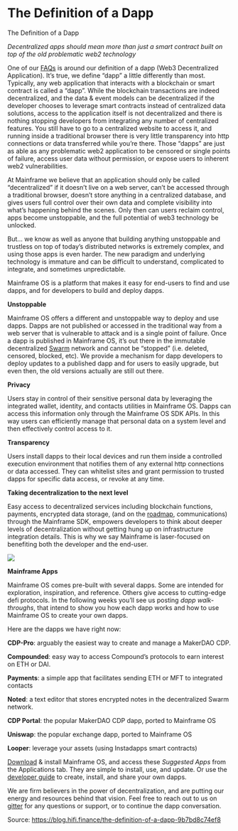 
# The Definition of a Dapp

The Definition of a Dapp

*Decentralized apps should mean more than just a smart contract built on top of the old problematic web2 technology*

One of our [FAQs](https://docs.mainframeos.com/docs/faq) is around our definition of a dapp (Web3 Decentralized Application). It’s true, we define “dapp” a little differently than most. Typically, any web application that interacts with a blockchain or smart contract is called a “dapp”. While the blockchain transactions are indeed decentralized, and the data & event models can be decentralized if the developer chooses to leverage smart contracts instead of centralized data solutions, access to the application itself is not decentralized and there is nothing stopping developers from integrating any number of centralized features. You still have to go to a centralized website to access it, and running inside a traditional browser there is very little transparency into http connections or data transferred while you’re there. Those “dapps” are just as able as any problematic web2 application to be censored or single points of failure, access user data without permission, or expose users to inherent web2 vulnerabilities.

At Mainframe we believe that an application should only be called “decentralized” if it doesn’t live on a web server, can’t be accessed through a traditional browser, doesn’t store anything in a centralized database, and gives users full control over their own data and complete visibility into what’s happening behind the scenes. Only then can users reclaim control, apps become unstoppable, and the full potential of web3 technology be unlocked.

But… we know as well as anyone that building anything unstoppable and trustless on top of today’s distributed networks is extremely complex, and using those apps is even harder. The new paradigm and underlying technology is immature and can be difficult to understand, complicated to integrate, and sometimes unpredictable.

Mainframe OS is a platform that makes it easy for end-users to find and use dapps, and for developers to build and deploy dapps.

**Unstoppable**

Mainframe OS offers a different and unstoppable way to deploy and use dapps. Dapps are not published or accessed in the traditional way from a web server that is vulnerable to attack and is a single point of failure. Once a dapp is published in Mainframe OS, it’s out there in the immutable decentralized [Swarm](https://swarm-guide.readthedocs.io/en/latest/introduction.html) network and cannot be “stopped” (i.e. deleted, censored, blocked, etc). We provide a mechanism for dapp developers to deploy updates to a published dapp and for users to easily upgrade, but even then, the old versions actually are still out there.

**Privacy**

Users stay in control of their sensitive personal data by leveraging the integrated wallet, identity, and contacts utilities in Mainframe OS. Dapps can access this information only through the Mainframe OS SDK APIs. In this way users can efficiently manage that personal data on a system level and then effectively control access to it.

**Transparency**

Users install dapps to their local devices and run them inside a controlled execution environment that notifies them of any external http connections or data accessed. They can whitelist sites and grant permission to trusted dapps for specific data access, or revoke at any time.

**Taking decentralization to the next level**

Easy access to decentralized services including blockchain functions, payments, encrypted data storage, (and on the [roadmap](https://docs.mainframeos.com/docs/roadmap), communications) through the Mainframe SDK, empowers developers to think about deeper levels of decentralization without getting hung up on infrastructure integration details. This is why we say Mainframe is laser-focused on benefiting both the developer and the end-user.

![](../images/2019-08-08_the-definition-of-a-dapp/1_HgzSeRDIoRpu7HY780K4-Q.png)

**Mainframe Apps**

Mainframe OS comes pre-built with several dapps. Some are intended for exploration, inspiration, and reference. Others give access to cutting-edge defi protocols. In the following weeks you’ll see us posting *dapp walk-throughs*, that intend to show you how each dapp works and how to use Mainframe OS to create your own dapps.

Here are the dapps we have right now:

**CDP-Pro**: arguably the easiest way to create and manage a MakerDAO CDP.

**Compounded**: easy way to access Compound’s protocols to earn interest on ETH or DAI.

**Payments**: a simple app that facilitates sending ETH or MFT to integrated contacts

**Noted**: a text editor that stores encrypted notes in the decentralized Swarm network.

**CDP Portal**: the popular MakerDAO CDP dapp, ported to Mainframe OS

**Uniswap**: the popular exchange dapp, ported to Mainframe OS

**Looper**: leverage your assets (using Instadapps smart contracts)

[Download](https://mainframeos.com/) & install Mainframe OS, and access these *Suggested Apps* from the Applications tab. They are simple to install, use, and update. Or use the [developer guide](https://docs.mainframeos.com/docs/build-dapps) to create, install, and share your own dapps.

We are firm believers in the power of decentralization, and are putting our energy and resources behind that vision. Feel free to reach out to us on [gitter](http://community.mainframe.com) for any questions or support, or to continue the dapp conversation.


Source: https://blog.hifi.finance/the-definition-of-a-dapp-9b7bd8c74ef8

